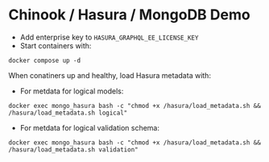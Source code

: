 # Chinook / Hasura / MongoDB Demo

- Add enterprise key to `HASURA_GRAPHQL_EE_LICENSE_KEY`
- Start containers with:

```
docker compose up -d
```

When conatiners up and healthy, load Hasura metadata with:

- For metdata for logical models:
```
docker exec mongo_hasura bash -c "chmod +x /hasura/load_metadata.sh && /hasura/load_metadata.sh logical"
```

- For metdata for logical validation schema:
```
docker exec mongo_hasura bash -c "chmod +x /hasura/load_metadata.sh && /hasura/load_metadata.sh validation"
```
